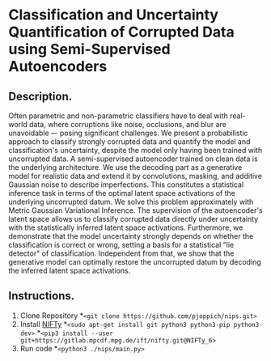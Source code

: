 # Classification and Uncertainty Quantification of Corrupted Data using Semi-Supervised Autoencoders
## Description. 
Often parametric and non-parametric classifiers have to deal with real-world data, where corruptions like noise, occlusions, and blur are unavoidable –- posing significant challenges. We present a probabilistic approach to classify strongly corrupted data and quantify the model and classification's uncertainty, despite the model only having been trained with uncorrupted data. A semi-supervised autoencoder trained on clean data is the underlying architecture. We use the decoding part as a generative model for realistic data and extend it by convolutions, masking, and additive Gaussian noise to describe imperfections. This constitutes a statistical inference task in terms of the optimal latent space activations of the underlying uncorrupted datum. We solve this problem approximately with Metric Gaussian Variational Inference. The supervision of the autoencoder's latent space allows us to classify corrupted data directly under uncertainty with the statistically inferred latent space activations. Furthermore, we demonstrate that the model uncertainty strongly depends on whether the classification is correct or wrong, setting a basis for a statistical "lie detector" of classification. Independent from that, we show that the generative model can optimally restore the uncorrupted datum by decoding the inferred latent space activations.
## Instructions. 
1. Clone Repository
*`<git clone https://github.com/pjoppich/nips.git>`
2. Install [NIFTy](https://gitlab.mpcdf.mpg.de/ift/nifty)
*`<sudo apt-get install git python3 python3-pip python3-dev>`
*`<pip3 install --user git+https://gitlab.mpcdf.mpg.de/ift/nifty.git@NIFTy_6>`
3. Run code
*`<python3 ./nips/main.py>`
